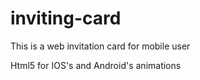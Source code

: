 # inviting-card

This is a web invitation card for mobile user

Html5 for IOS's and Android's animations

